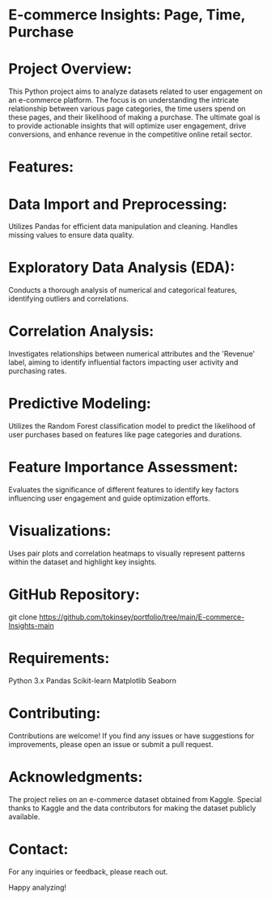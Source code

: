# E-commerce Insights: Page, Time, Purchase

# Project Overview:
This Python project aims to analyze datasets related to user engagement on an e-commerce platform. The focus is on understanding the intricate relationship between various page categories, the time users spend on these pages, and their likelihood of making a purchase. The ultimate goal is to provide actionable insights that will optimize user engagement, drive conversions, and enhance revenue in the competitive online retail sector.

# Features:

# Data Import and Preprocessing: 
Utilizes Pandas for efficient data manipulation and cleaning. Handles missing values to ensure data quality.

# Exploratory Data Analysis (EDA): 
Conducts a thorough analysis of numerical and categorical features, identifying outliers and correlations.

# Correlation Analysis: 
Investigates relationships between numerical attributes and the 'Revenue' label, aiming to identify influential factors impacting user activity and purchasing rates.

# Predictive Modeling: 
Utilizes the Random Forest classification model to predict the likelihood of user purchases based on features like page categories and durations.

# Feature Importance Assessment: 
Evaluates the significance of different features to identify key factors influencing user engagement and guide optimization efforts.

# Visualizations: 
Uses pair plots and correlation heatmaps to visually represent patterns within the dataset and highlight key insights.

# GitHub Repository:
git clone https://github.com/tokinsey/portfolio/tree/main/E-commerce-Insights-main

# Requirements: 
Python 3.x
Pandas
Scikit-learn
Matplotlib
Seaborn

# Contributing:
Contributions are welcome! If you find any issues or have suggestions for improvements, please open an issue or submit a pull request.

# Acknowledgments:
The project relies on an e-commerce dataset obtained from Kaggle. Special thanks to Kaggle and the data contributors for making the dataset publicly available.

# Contact:
For any inquiries or feedback, please reach out.

Happy analyzing!
